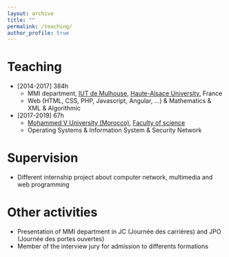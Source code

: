 ```yaml
---
layout: archive
title: ""
permalink: /teaching/
author_profile: true
---
```

Teaching
======
* [2014-2017] 384h
  * MMI department, [IUT de Mulhouse](http://www.iutmulhouse.uha.fr/), [Haute-Alsace University](https://www.uha.fr/), France
  * Web (HTML, CSS, PHP, Javascript, Angular, ...) & Mathematics & XML & Algorithmic
* [2017-2019] 67h
  * [Mohammed V University (Morocco)](www.um5.ac.ma/), [Faculty of science](http://www.fsr.ac.ma/)
  * Operating Systems & Information System & Security Network

Supervision
======
* Different internship project about computer network, multimedia and web programming

Other activities 
======
* Presentation of MMI department in JC (Journée des carrières) and JPO (Journée des portes ouvertes)
* Member of the interview jury for admission to differents formations
